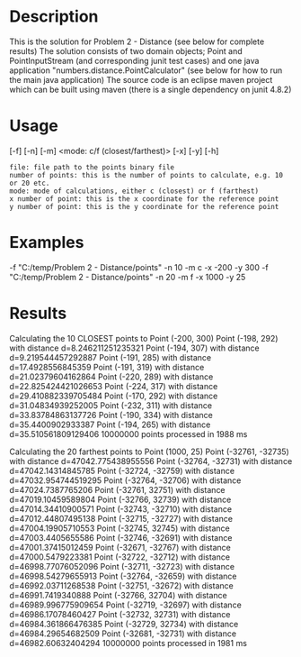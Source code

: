 # Description
This is the solution for Problem 2 - Distance (see below for complete results)
The solution consists of two domain objects; Point and PointInputStream (and corresponding junit test cases) 
and one java application "numbers.distance.PointCalculator" (see below for how to run the main java application)
The source code is an eclipse maven project which can be built using maven (there is a single dependency on junit 4.8.2) 

# Usage 
[-f] <file> [-n] <number of points> [-m] <mode: c/f (closest/farthest)> [-x] <x number ref point> [-y] <y number ref point> [-h]

	file: file path to the points binary file
	number of points: this is the number of points to calculate, e.g. 10 or 20 etc.
	mode: mode of calculations, either c (closest) or f (farthest)
	x number of point: this is the x coordinate for the reference point
	y number of point: this is the y coordinate for the reference point

# Examples 
-f "C:/temp/Problem 2 - Distance/points" -n 10 -m c -x -200 -y 300
-f "C:/temp/Problem 2 - Distance/points" -n 20 -m f -x 1000 -y 25

# Results
Calculating the 10 CLOSEST points to Point (-200, 300)
Point (-198, 292) with distance d=8.246211251235321
Point (-194, 307) with distance d=9.219544457292887
Point (-191, 285) with distance d=17.4928556845359
Point (-191, 319) with distance d=21.02379604162864
Point (-220, 289) with distance d=22.825424421026653
Point (-224, 317) with distance d=29.410882339705484
Point (-170, 292) with distance d=31.04834939252005
Point (-232, 311) with distance d=33.83784863137726
Point (-190, 334) with distance d=35.4400902933387
Point (-194, 265) with distance d=35.510561809129406
10000000 points processed in 1988 ms

Calculating the 20 farthest points to Point (1000, 25)
Point (-32761, -32735) with distance d=47042.775438955556
Point (-32764, -32731) with distance d=47042.14314845785
Point (-32724, -32759) with distance d=47032.954744519295
Point (-32764, -32706) with distance d=47024.7387765206
Point (-32761, 32751) with distance d=47019.10459589804
Point (-32766, 32739) with distance d=47014.34410900571
Point (-32743, -32710) with distance d=47012.44807495138
Point (-32715, -32727) with distance d=47004.19905710553
Point (-32745, 32745) with distance d=47003.4405655586
Point (-32746, -32691) with distance d=47001.37415012459
Point (-32671, -32767) with distance d=47000.5479223381
Point (-32722, -32712) with distance d=46998.77076052096
Point (-32711, -32723) with distance d=46998.54279655913
Point (-32764, -32659) with distance d=46992.03711268538
Point (-32751, -32672) with distance d=46991.7419340888
Point (-32766, 32704) with distance d=46989.996775909654
Point (-32719, -32697) with distance d=46986.17078460427
Point (-32732, 32731) with distance d=46984.361866476385
Point (-32729, 32734) with distance d=46984.29654682509
Point (-32681, -32731) with distance d=46982.60632404294
10000000 points processed in 1981 ms
